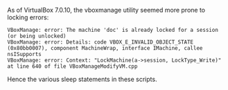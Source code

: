 As of VirtualBox 7.0.10, the vboxmanage utility seemed more prone to locking errors:

```
VBoxManage: error: The machine 'doc' is already locked for a session (or being unlocked)
VBoxManage: error: Details: code VBOX_E_INVALID_OBJECT_STATE (0x80bb0007), component MachineWrap, interface IMachine, callee nsISupports
VBoxManage: error: Context: "LockMachine(a->session, LockType_Write)" at line 640 of file VBoxManageModifyVM.cpp
```

Hence the various sleep statements in these scripts.

